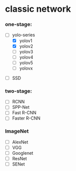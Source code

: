 # classic network
### one-stage:
+  [ ] yolo-series
    - [x] yolov1 []()
    - [x] yolov2
    - [ ] yolov3
    - [ ] yolov4
    - [ ] yolov5
    - [ ] yolovx

- [ ] SSD
### two-stage:

- [ ] RCNN
- [ ] SPP-Net
- [ ] Fast R-CNN
- [ ] Faster R-CNN

### ImageNet
- [ ] AlexNet
- [ ] VGG
- [ ] Googlenet
- [ ] ResNet
- [ ] SENet